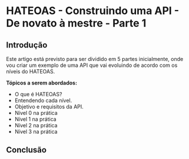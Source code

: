 # HATEOAS - Construindo uma API - De novato à mestre - Parte 1

## Introdução

Este artigo está previsto para ser dividido em 5 partes inicialmente, onde vou
criar um exemplo de uma API que vai evoluindo de acordo com os níveis do 
HATEOAS. 

**Tópicos a serem abordados:**
- O que é HATEOAS?
- Entendendo cada nível.
- Objetivo e requisitos da API.
- Nível 0 na prática 
- Nível 1 na prática
- Nível 2 na prática
- Nível 3 na prática

## Conclusão